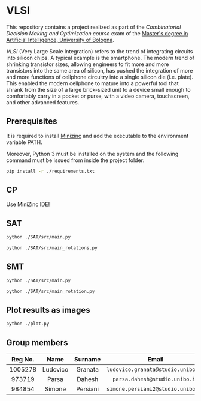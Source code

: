 # VLSI

This repository contains a project realized as part of the _Combinatorial Decision Making and Optimization course_ exam of the [Master's degree in Artificial Intelligence, University of Bologna](https://corsi.unibo.it/2cycle/artificial-intelligence).

_VLSI_ (Very Large Scale Integration) refers to the trend of integrating
circuits into silicon chips. A typical example is the smartphone. The modern
trend of shrinking transistor sizes, allowing engineers to fit more and
more transistors into the same area of silicon, has pushed the integration
of more and more functions of cellphone circuitry into a single silicon die
(i.e. plate). This enabled the modern cellphone to mature into a powerful
tool that shrank from the size of a large brick-sized unit to a device small
enough to comfortably carry in a pocket or purse, with a video camera,
touchscreen, and other advanced features.

## Prerequisites

It is required to install [Minizinc](https://www.minizinc.org/) and add the executable to the environment variable PATH.

Moreover, Python 3 must be installed on the system and the following command must be issued from inside the project folder:

```bash
pip install -r ./requirements.txt
```

## CP

Use MiniZinc IDE!

## SAT

```bash
python ./SAT/src/main.py
```

```bash
python ./SAT/src/main_rotations.py
```

## SMT

```bash
python ./SAT/src/main.py
```

```bash
python ./SAT/src/main_rotation.py
```

## Plot results as images

```bash
python ./plot.py
```

## Group members

|  Reg No.  |  Name     |  Surname  |     Email                              |    Username      |
| :-------: | :-------: | :-------: | :------------------------------------: | :--------------: |
|  1005278  | Ludovico  | Granata   | `ludovico.granata@studio.unibo.it`     | [_LudovicoGranata_](https://github.com/LudovicoGranata) |
|  973719  | Parsa     | Dahesh    | `parsa.dahesh@studio.unibo.it`         | [_ParsaD23_](https://github.com/ParsaD23) |
|  984854  | Simone    | Persiani  | `simone.persiani2@studio.unibo.it`     | [_iosonopersia_](https://github.com/iosonopersia) |
